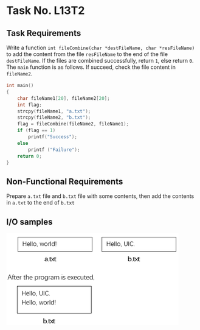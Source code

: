 # Task No. L13T2

## Task Requirements
Write a function `int fileCombine(char *destFileName, char *resFileName)` to add the content from the file `resFileName` to the end of the file `destFileName`. If the files are combined successfully, return `1`, else return `0`. The `main` function is as follows. If succeed, check the file content in `fileName2`. 

```c
int main()
{
    char fileName1[20], fileName2[20];
    int flag;
    strcpy(fileName1, "a.txt");
    strcpy(fileName2, "b.txt");
    flag = fileCombine(fileName2, fileName1);
    if (flag == 1) 
        printf("Success");
    else 
        printf ("Failure");
    return 0;
}
```

## Non-Functional Requirements

Prepare `a.txt` file and `b.txt` file with some contents, then add the contents in `a.txt` to the end of `b.txt`

## I/O samples

![L13T2 sample](assets/L13T2.png)